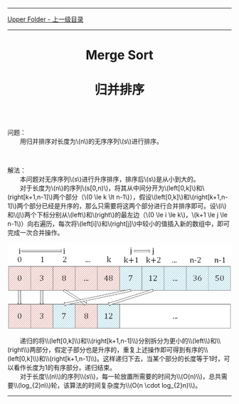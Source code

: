 <script type="text/javascript" async src="//cdn.bootcss.com/mathjax/2.7.0/MathJax.js?config=TeX-AMS-MML_HTMLorMML"></script>
<script type="text/javascript" async src="https://cdnjs.cloudflare.com/ajax/libs/mathjax/2.7.1/MathJax.js?config=TeX-MML-AM_CHTML"></script>


--------
[Upper Folder - 上一级目录](../)


--------
<h1 align="center"> Merge Sort </h1>
<h1 align="center"> 归并排序 </h1>

<br>
<br>

问题：<br>
&emsp;&emsp;用归并排序对长度为\\(n\\)的无序序列\\(s\\)进行排序。<br>

<br>

解法：<br>
&emsp;&emsp;本问题对无序序列\\(s\\)进行升序排序，排序后\\(s\\)是从小到大的。<br>
&emsp;&emsp;对于长度为\\(n\\)的序列\\(s[0,n)\\)，将其从中间分开为\\(left[0,k]\\)和\\(right[k+1,n-1]\\)两个部分（\\(0 \le k \lt n-1\\)），假设\\(left[0,k]\\)和\\(right[k+1,n-1]\\)两个部分已经是升序的，那么只需要将这两个部分进行合并排序即可。设\\(i\\)和\\(j\\)两个下标分别从\\(left\\)和\\(right\\)的最左边（\\(0 \le i \le k\\)，\\(k+1 \le j \le n-1\\)）向右遍历，每次将\\(left[i]\\)和\\(right[j]\\)中较小的值插入新的数组中，即可完成一次合并操作。<br>
<p align="center"><img src="../res/MergeSort1.png" /></p>
&emsp;&emsp;递归的将\\(left[0,k]\\)和\\(right[k+1,n-1]\\)分别拆分为更小的\\(left\\)和\\(right\\)两部分，假定子部分也是升序的，重复上述操作即可得到有序的\\(left[0,k]\\)和\\(right[k+1,n-1]\\)。这样递归下去，当某个部分的长度等于1时，可以看作长度为1的有序部分，递归结束。<br>
&emsp;&emsp;对于长度\\(n\\)的序列\\(s\\)，每一轮放置所需要的时间为\\(O(n)\\)，总共需要\\(log_{2}n\\)轮，该算法的时间复杂度为\\(O(n \cdot log_{2}⁡n)\\)。<br>




--------
